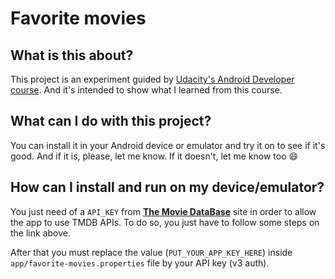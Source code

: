 # Favorite movies

## What is this about?

This project is an experiment guided by [Udacity's Android Developer course](https://udacity.com/course/associate-android-developer-fast-track--nd818/).
And it's intended to show what I learned from this course.

## What can I do with this project?

You can install it in your Android device or emulator and try it on to see if it's good.
And if it is, please, let me know. If it doesn't, let me know too :smile:


## How can I install and run on my device/emulator?

You just need of a `API_KEY` from [**The Movie DataBase**](https://developers.themoviedb.org/3/getting-started)  site in order to allow the app to use TMDB APIs.
To do so, you just have to follow some steps on the link above.

After that you must replace the value (`PUT_YOUR_APP_KEY_HERE`) inside `app/favorite-movies.properties` file by your API key (v3 auth).
